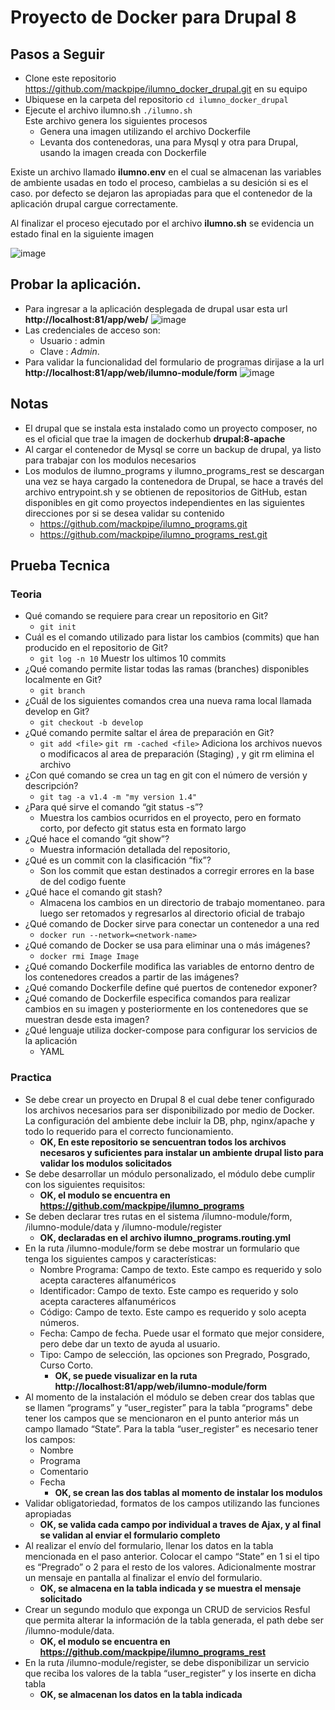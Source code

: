 # Proyecto de Docker para Drupal 8

## Pasos a Seguir
- Clone este repositorio https://github.com/mackpipe/ilumno_docker_drupal.git en su equipo
- Ubiquese en la carpeta del repositorio
  `cd ilumno_docker_drupal`
- Ejecute el archivo ilumno.sh 
  `./ilumno.sh`  
    Este archivo genera los siguientes procesos
  - Genera una imagen utilizando el archivo Dockerfile
  - Levanta dos contenedoras, una para Mysql y otra para Drupal, usando la imagen creada con Dockerfile

Existe un archivo llamado **ilumno.env** en el cual se almacenan las variables de ambiente usadas en todo el proceso, cambielas a su desición si es el caso. por defecto se dejaron las apropiadas para que el contenedor de la aplicación drupal cargue correctamente.

Al finalizar el proceso ejecutado por el archivo **ilumno.sh**  se evidencia un estado final en la siguiente imagen

![image](https://user-images.githubusercontent.com/1072188/118704080-5ca5f400-b7dc-11eb-8da3-12d01bb0ad8e.png)

## Probar la aplicación.
- Para ingresar a la aplicación desplegada de drupal usar esta url **http://localhost:81/app/web/**
  ![image](https://user-images.githubusercontent.com/1072188/118704380-aabaf780-b7dc-11eb-8339-e1e408a2a919.png)
- Las credenciales de acceso son:
  -  Usuario : admin
  -  Clave   : $Admin$.
- Para validar la funcionalidad del formulario de programas dirijase a la url **http://localhost:81/app/web/ilumno-module/form**
  ![image](https://user-images.githubusercontent.com/1072188/118704777-18ffba00-b7dd-11eb-9c6e-e1ac3a95b74f.png)


## Notas
- El drupal que se instala esta instalado como un proyecto composer, no es el oficial que trae la imagen de dockerhub **drupal:8-apache**
- Al cargar el contenedor de Mysql se corre un backup de drupal, ya listo para trabajar con los modulos necesarios
- Los modulos de ilumno_programs y ilumno_programs_rest se descargan una vez se haya cargado la contenedora de Drupal, se hace a través del archivo entrypoint.sh y se obtienen de repositorios de GitHub, estan disponibles en git como proyectos independientes en las siguientes direcciones por si se desea validar su contenido
  - https://github.com/mackpipe/ilumno_programs.git
  - https://github.com/mackpipe/ilumno_programs_rest.git
 
 
 ## Prueba Tecnica
 ### Teoria
 - Qué comando se requiere para crear un repositorio en Git?
   - `git init`
 - Cuál es el comando utilizado para listar los cambios (commits) que han producido en el 
repositorio de Git?
   - `git log -n 10` Muestr los ultimos 10 commits 
 - ¿Qué comando permite listar todas las ramas (branches) disponibles localmente en Git?
   -  `git branch`  
 - ¿Cuál de los siguientes comandos crea una nueva rama local llamada develop en Git?  
   - `git checkout -b develop` 
 - ¿Qué comando permite saltar el área de preparación en Git?  
   - `git add <file>`  `git rm -cached <file>` Adiciona los archivos nuevos o modificacos al area de preparación (Staging) , y git rm elimina el archivo
 - ¿Con qué comando se crea un tag en git con el número de versión y descripción?
   - `git tag -a v1.4 -m "my version 1.4" `
 - ¿Para qué sirve el comando “git status -s”?
   - Muestra los cambios ocurridos en el proyecto, pero en formato corto, por defecto git status esta en formato largo
 - ¿Qué hace el comando “git show”?
   - Muestra información detallada del repositorio, 
 - ¿Qué es un commit con la clasificación “fix”? 
   - Son los commit que estan destinados a corregir errores en la base de del codigo fuente 
 - ¿Qué hace el comando git stash?
   -  Almacena los cambios en un directorio de trabajo momentaneo. para luego ser retomados y regresarlos al directorio oficial de trabajo
 - ¿Qué comando de Docker sirve para conectar un contenedor a una red  
    - `docker run --network=<network-name>`
 - ¿Qué comando de Docker se usa para eliminar una o más imágenes? 
    - `docker rmi Image Image`
 - ¿Qué comando Dockerfile modifica las variables de entorno dentro de los contenedores 
creados a partir de las imágenes? 
 -  ¿Qué comando Dockerfile define qué puertos de contenedor exponer?   
 -  ¿Qué comando de Dockerfile especifica comandos para realizar cambios en su imagen y 
posteriormente en los contenedores que se muestran desde esta imagen?
 - ¿Qué lenguaje utiliza docker-compose para configurar los servicios de la aplicación
   - YAML

### Practica
- Se debe crear un proyecto en Drupal 8 el cual debe tener configurado los archivos 
necesarios para ser disponibilizado por medio de Docker. La configuración del 
ambiente debe incluir la DB, php, nginx/apache y todo lo requerido para el correcto 
funcionamiento.
  - **OK, En este repositorio se sencuentran todos los archivos necesaros y suficientes para instalar un ambiente drupal listo para validar los modulos solicitados**
- Se debe desarrollar un módulo personalizado, el módulo debe cumplir con los siguientes requisitos:
  - **OK, el modulo se encuentra en https://github.com/mackpipe/ilumno_programs**
- Se deben declarar tres rutas en el sistema /ilumno-module/form, /ilumno-module/data y /ilumno-module/register
  - **OK, declaradas en el archivo ilumno_programs.routing.yml**
- En la ruta /ilumno-module/form se debe mostrar un formulario que tenga los siguientes campos y características:
  - Nombre Programa: Campo de texto. Este campo es requerido y solo acepta caracteres alfanuméricos
  - Identificador: Campo de texto. Este campo es requerido y solo acepta caracteres alfanuméricos
  - Código: Campo de texto. Este campo es requerido y solo acepta números.
  - Fecha: Campo de fecha. Puede usar el formato que mejor considere, pero debe dar un texto de ayuda al usuario.
  - Tipo: Campo de selección, las opciones son Pregrado, Posgrado, Curso Corto.
    - **OK, se puede visualizar en la ruta http://localhost:81/app/web/ilumno-module/form** 
- Al momento de la instalación el módulo se deben crear dos tablas que se llamen “programs” y “user_register” para la tabla “programs" debe tener los campos que se mencionaron en el punto anterior más un campo llamado “State”. Para la tabla “user_register” es necesario tener los campos:
  - Nombre
  - Programa
  - Comentario
  - Fecha
    - **OK, se crean las dos tablas al momento de instalar los modulos** 
- Validar obligatoriedad, formatos de los campos utilizando las funciones apropiadas 
  - **OK, se valida cada campo por individual a traves de Ajax, y al final se validan al enviar el formulario completo** 
- Al realizar el envío del formulario, llenar los datos en la tabla mencionada en el paso anterior. Colocar el campo “State” en 1 si el tipo es “Pregrado” o 2 para el resto de los valores. Adicionalmente mostrar un mensaje en pantalla al finalizar el envío del formulario.
  - **OK, se almacena en la tabla indicada y se muestra el mensaje solicitado**
- Crear un segundo modulo que exponga un CRUD de servicios Resful que permita alterar la información de la tabla generada, el path debe ser /ilumno-module/data.
  - **OK, el modulo se encuentra en https://github.com/mackpipe/ilumno_programs_rest**
- En la ruta /ilumno-module/register, se debe disponibilizar un servicio que reciba los valores de la tabla “user_register” y los inserte en dicha tabla
  - **OK, se almacenan los datos en la tabla indicada**

 
